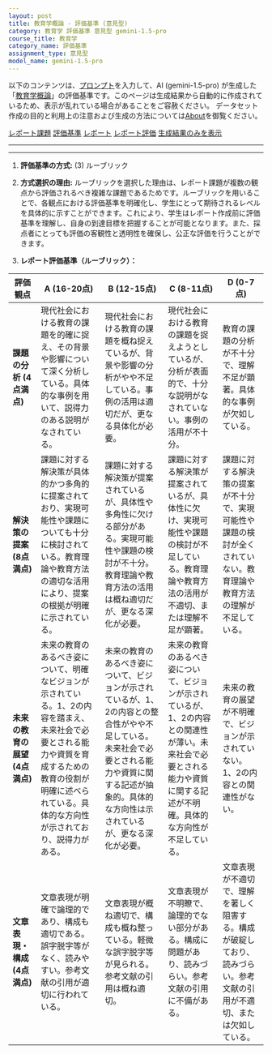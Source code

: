 ```yaml
---
layout: post
title: 教育学概論 - 評価基準 (意見型)
category: 教育学 評価基準 意見型 gemini-1.5-pro
course_title: 教育学
category_name: 評価基準
assignment_type: 意見型
model_name: gemini-1.5-pro
---
```


以下のコンテンツは、[プロンプト](https://github.com/takedatoshiyuki/synthetic_assignments/tree/main/generated/教育学/gemini-1.5-pro/prompt_評価基準-意見型.md)を入力して、AI (gemini-1.5-pro) が生成した「[教育学概論](/contents/教育学/)」の評価基準です。このページは生成結果から自動的に作成されているため、表示が乱れている場合があることをご容赦ください。
データセット作成の目的と利用上の注意および生成の方法については[About](/About)を御覧ください。

[レポート課題](../レポート課題-意見型)
[評価基準](../評価基準-意見型)
[レポート](../レポート-意見型)
[レポート評価](../レポート評価-意見型)
[生成結果のみを表示](https://github.com/takedatoshiyuki/synthetic_assignments/tree/main/generated/教育学/gemini-1.5-pro/評価基準-意見型.md)
  

***
***
  
1. **評価基準の方式:** (3) ルーブリック

2. **方式選択の理由:** ルーブリックを選択した理由は、レポート課題が複数の観点から評価されるべき複雑な課題であるためです。ルーブリックを用いることで、各観点における評価基準を明確化し、学生にとって期待されるレベルを具体的に示すことができます。これにより、学生はレポート作成前に評価基準を理解し、自身の到達目標を把握することが可能となります。また、採点者にとっても評価の客観性と透明性を確保し、公正な評価を行うことができます。


3. **レポート評価基準（ルーブリック）：**

| 評価観点 | A (16-20点) | B (12-15点) | C (8-11点) | D (0-7点) |
|---|---|---|---|---|
| **課題の分析 (4点満点)** | 現代社会における教育の課題を的確に捉え、その背景や影響について深く分析している。具体的な事例を用いて、説得力のある説明がなされている。 | 現代社会における教育の課題を概ね捉えているが、背景や影響の分析がやや不足している。事例の活用は適切だが、更なる具体化が必要。 | 現代社会における教育の課題を捉えようとしているが、分析が表面的で、十分な説明がなされていない。事例の活用が不十分。 | 教育の課題の分析が不十分で、理解不足が顕著。具体的な事例が欠如している。 |
| **解決策の提案 (8点満点)** | 課題に対する解決策が具体的かつ多角的に提案されており、実現可能性や課題についても十分に検討されている。教育理論や教育方法の適切な活用により、提案の根拠が明確に示されている。 | 課題に対する解決策が提案されているが、具体性や多角性に欠ける部分がある。実現可能性や課題の検討が不十分。教育理論や教育方法の活用は概ね適切だが、更なる深化が必要。 | 課題に対する解決策が提案されているが、具体性に欠け、実現可能性や課題の検討が不足している。教育理論や教育方法の活用が不適切、または理解不足が顕著。 | 課題に対する解決策の提案が不十分で、実現可能性や課題の検討が全くされていない。教育理論や教育方法の理解が不足している。 |
| **未来の教育の展望 (4点満点)** | 未来の教育のあるべき姿について、明確なビジョンが示されている。1、2の内容を踏まえ、未来社会で必要とされる能力や資質を育成するための教育の役割が明確に述べられている。具体的な方向性が示されており、説得力がある。 | 未来の教育のあるべき姿について、ビジョンが示されているが、1、2の内容との整合性がやや不足している。未来社会で必要とされる能力や資質に関する記述が抽象的。具体的な方向性は示されているが、更なる深化が必要。 | 未来の教育のあるべき姿について、ビジョンが示されているが、1、2の内容との関連性が薄い。未来社会で必要とされる能力や資質に関する記述が不明確。具体的な方向性が不足している。 | 未来の教育の展望が不明確で、ビジョンが示されていない。1、2の内容との関連性がない。 |
| **文章表現・構成 (4点満点)** | 文章表現が明確で論理的であり、構成も適切である。誤字脱字等がなく、読みやすい。参考文献の引用が適切に行われている。 | 文章表現が概ね適切で、構成も概ね整っている。軽微な誤字脱字等が見られる。参考文献の引用は概ね適切。 | 文章表現が不明瞭で、論理的でない部分がある。構成に問題があり、読みづらい。参考文献の引用に不備がある。 | 文章表現が不適切で、理解を著しく阻害する。構成が破綻しており、読みづらい。参考文献の引用が不適切、または欠如している。 |
